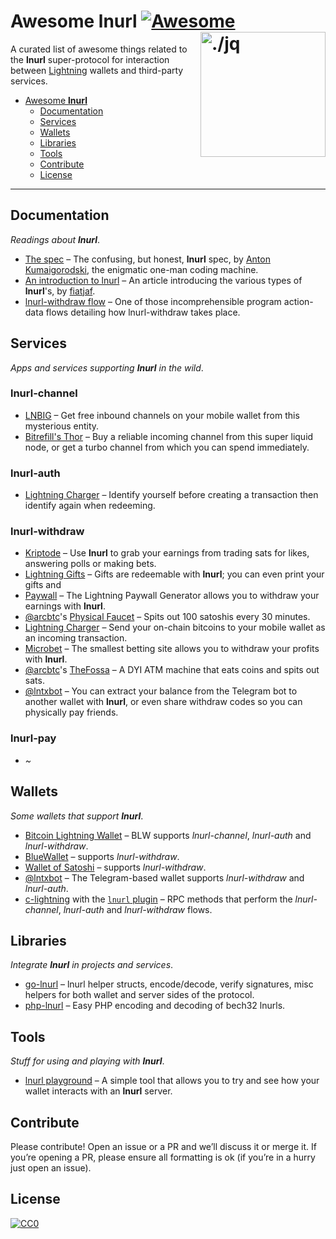 Awesome lnurl [![Awesome](https://cdn.rawgit.com/sindresorhus/awesome/d7305f38d29fed78fa85652e3a63e154dd8e8829/media/badge.svg)](https://github.com/sindresorhus/awesome) <img src="https://i.imgur.com/wNtVhj3.png" width="200" align="right" alt="./jq">
========================================================================

A curated list of awesome things related to the **lnurl** super-protocol for interaction between [Lightning](https://github.com/lightningnetwork/lightning-rfc) wallets and third-party services.

* [Awesome **lnurl**](#awesome-lnurl)
  * [Documentation](#documentation)
  * [Services](#services)
  * [Wallets](#wallets)
  * [Libraries](#libraries)
  * [Tools](#tools)
  * [Contribute](#contribute)
  * [License](#license)

----


Documentation
------------------------------------------------------------------------

_Readings about **lnurl**_.

* [The spec](https://github.com/btcontract/lnurl-rfc/blob/master/spec.md) &ndash; The confusing, but honest, **lnurl** spec, by [Anton Kumaigorodski](https://twitter.com/akumaigorodski), the enigmatic one-man coding machine.
* [An introduction to lnurl](https://telegra.ph/lnurl-a-protocol-for-seamless-interaction-between-services-and-Lightning-wallets-08-19) &ndash; An article introducing the various types of **lnurl**'s, by [fiatjaf](https://twitter.com/fiatjaf).
* [lnurl-withdraw flow](https://gist.githubusercontent.com/fiatjaf/468d8ec581bc498664cafeef755c02ff/raw/c234d267b87772d71f9654dded53397e381a2db5/lnurl-withdraw-flow.txt) &ndash; One of those incomprehensible program action-data flows detailing how lnurl-withdraw takes place.


Services
------------------------------------------------------------------------

_Apps and services supporting **lnurl** in the wild_.

### lnurl-channel

* [LNBIG](https://lnbig.com/) &ndash; Get free inbound channels on your mobile wallet from this mysterious entity.
* [Bitrefill's Thor](https://www.bitrefill.com/thor) &ndash; Buy a reliable incoming channel from this super liquid node, or get a turbo channel from which you can spend immediately.

### lnurl-auth

* [Lightning Charger](https://charger.alhur.es/) &ndash; Identify yourself before creating a transaction then identify again when redeeming.

### lnurl-withdraw

* [Kriptode](https://kriptode.com/) &ndash; Use **lnurl** to grab your earnings from trading sats for likes, answering polls or making bets.
* [Lightning Gifts](https://lightning.gifts/) &ndash; Gifts are redeemable with **lnurl**; you can even print your gifts and
* [Paywall](https://paywall.link) &ndash; The Lightning Paywall Generator allows you to withdraw your earnings with **lnurl**.
* [@arcbtc](https://github.com/arcbtc)'s [Physical Faucet](https://twitter.com/BTCSocialist/status/1164689386149154816) &ndash; Spits out 100 satoshis every 30 minutes.
* [Lightning Charger](https://charger.bigsun.xyz/) &ndash; Send your on-chain bitcoins to your mobile wallet as an incoming transaction.
* [Microbet](https://microbet.fun/) &ndash; The smallest betting site allows you to withdraw your profits with **lnurl**.
* [@arcbtc](https://github.com/arcbtc)'s [TheFossa](https://twitter.com/BTCSocialist/status/1176206194333147136) &ndash; A DYI ATM machine that eats coins and spits out sats.
* [@lntxbot](https://t.me/lntxbot) &ndash; You can extract your balance from the Telegram bot to another wallet with **lnurl**, or even share withdraw codes so you can physically pay friends.

### lnurl-pay

* _~_


Wallets
------------------------------------------------------------------------

_Some wallets that support **lnurl**_.

* [Bitcoin Lightning Wallet](https://lightning-wallet.com/) &ndash; BLW supports _lnurl-channel_, _lnurl-auth_ and _lnurl-withdraw_.
* [BlueWallet](https://bluewallet.io/) &ndash; supports _lnurl-withdraw_.
* [Wallet of Satoshi](https://www.walletofsatoshi.com/) &ndash; supports _lnurl-withdraw_.
* [@lntxbot](https://t.me/lntxbot) &ndash; The Telegram-based wallet supports _lnurl-withdraw_ and _lnurl-auth_.
* [c-lightning](https://github.com/ElementsProject/lightning/) with the [`lnurl` plugin](https://github.com/fiatjaf/lightningd-gjson-rpc/tree/master/cmd/lnurl) &ndash; RPC methods that perform the _lnurl-channel_, _lnurl-auth_ and _lnurl-withdraw_ flows.

Libraries
------------------------------------------------------------------------

_Integrate **lnurl** in projects and services_.

* [go-lnurl](https://github.com/fiatjaf/go-lnurl) &ndash; lnurl helper structs, encode/decode, verify signatures, misc helpers for both wallet and server sides of the protocol.
* [php-lnurl](https://github.com/tkijewski/php-lnurl) &ndash; Easy PHP encoding and decoding of bech32 lnurls.


Tools
------------------------------------------------------------------------

_Stuff for using and playing with **lnurl**_.

* [lnurl playground](https://lnurl.bigsun.xyz/) &ndash; A simple tool that allows you to try and see how your wallet interacts with an **lnurl** server.

Contribute
------------------------------------------------------------------------

Please contribute! Open an issue or a PR and we’ll discuss it or merge it. If
you’re opening a PR, please ensure all formatting is ok (if you’re in a hurry
just open an issue).


License
------------------------------------------------------------------------

[![CC0](https://licensebuttons.net/p/zero/1.0/88x31.png)](https://creativecommons.org/publicdomain/zero/1.0/)
